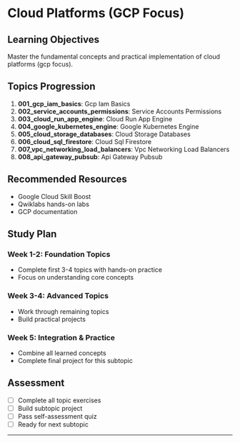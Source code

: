 # Cloud Platforms (GCP Focus)

## Learning Objectives
Master the fundamental concepts and practical implementation of cloud platforms (gcp focus).

## Topics Progression

1. **001_gcp_iam_basics**: Gcp Iam Basics
2. **002_service_accounts_permissions**: Service Accounts Permissions
3. **003_cloud_run_app_engine**: Cloud Run App Engine
4. **004_google_kubernetes_engine**: Google Kubernetes Engine
5. **005_cloud_storage_databases**: Cloud Storage Databases
6. **006_cloud_sql_firestore**: Cloud Sql Firestore
7. **007_vpc_networking_load_balancers**: Vpc Networking Load Balancers
8. **008_api_gateway_pubsub**: Api Gateway Pubsub

## Recommended Resources

- Google Cloud Skill Boost
- Qwiklabs hands-on labs
- GCP documentation

## Study Plan

### Week 1-2: Foundation Topics
- Complete first 3-4 topics with hands-on practice
- Focus on understanding core concepts

### Week 3-4: Advanced Topics  
- Work through remaining topics
- Build practical projects

### Week 5: Integration & Practice
- Combine all learned concepts
- Complete final project for this subtopic

## Assessment
- [ ] Complete all topic exercises
- [ ] Build subtopic project
- [ ] Pass self-assessment quiz
- [ ] Ready for next subtopic

---
